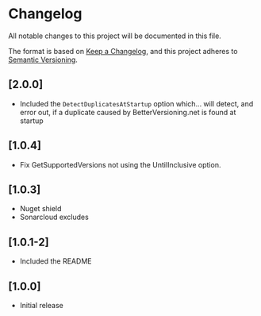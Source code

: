 # Changelog

All notable changes to this project will be documented in this file.

The format is based on [Keep a Changelog](https://keepachangelog.com/en/1.0.0/),
and this project adheres to [Semantic Versioning](https://semver.org/spec/v2.0.0.html).

## [2.0.0]

- Included the `DetectDuplicatesAtStartup` option which... will detect, and error out, if a duplicate caused by BetterVersioning.net is found at startup

## [1.0.4]

- Fix GetSupportedVersions not using the UntilInclusive option.

## [1.0.3]

- Nuget shield
- Sonarcloud excludes

## [1.0.1-2]

- Included the README

## [1.0.0]

- Initial release
